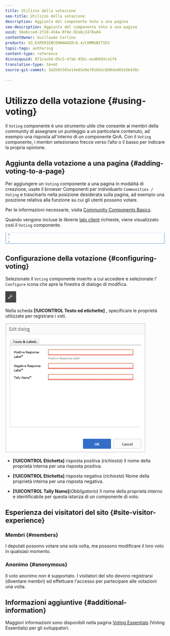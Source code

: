 ```yaml
---
title: Utilizzo della votazione
seo-title: Utilizzo della votazione
description: Aggiunta del componente Voto a una pagina
seo-description: Aggiunta del componente Voto a una pagina
uuid: 56e6cced-2f2d-434a-8fde-92a6c2478a04
contentOwner: Guillaume Carlino
products: SG_EXPERIENCEMANAGER/6.4/COMMUNITIES
topic-tags: authoring
content-type: reference
discoiquuid: 071cac6d-05c5-47ab-85bc-ead6693ca1f4
translation-type: tm+mt
source-git-commit: 3d2b91565e14e85e9e701663c8d0ded03e5b430c

---
```



# Utilizzo della votazione {#using-voting}

Il `Voting` componente è uno strumento utile che consente ai membri della community di assegnare un punteggio a un particolare contenuto, ad esempio una risposta all&#39;interno di un componente QnA. Con il `Voting` componente, i membri selezionano frecce verso l’alto o il basso per indicare la propria opinione.

## Aggiunta della votazione a una pagina {#adding-voting-to-a-page}

Per aggiungere un `Voting` componente a una pagina in modalità di creazione, usate il browser Componenti per individuarlo `Communities / Voting` e trascinarlo nella posizione desiderata sulla pagina, ad esempio una posizione relativa alla funzione su cui gli utenti possono votare.

Per le informazioni necessarie, visita [Community Components Basics](basics.md).

Quando vengono incluse le librerie [lato client](essentials-voting.md#essentials-for-client-side) richieste, viene visualizzato così il `Voting` componente.

![chlimage_1-307](assets/chlimage_1-307.png)

## Configurazione della votazione {#configuring-voting}

Selezionate il `Voting` componente inserito a cui accedere e selezionate l’ `Configure` icona che apre la finestra di dialogo di modifica.

![chlimage_1-308](assets/chlimage_1-308.png)

Nella scheda **[!UICONTROL Testo ed etichette]** , specificare le proprietà utilizzate per registrare i voti.

![chlimage_1-309](assets/chlimage_1-309.png)

* **[!UICONTROL Etichetta]** risposta positiva (*richiesta*) Il nome della proprietà interna per una risposta positiva.

* **[!UICONTROL Etichetta]** risposta negativa (*richiesta*) Nome della proprietà interna per una risposta negativa.

* **[!UICONTROL Tally Name]**(*Obbligatorio*) Il nome della proprietà interno e identificabile per questa istanza di un componente di voto.

## Esperienza dei visitatori del sito {#site-visitor-experience}

### Membri {#members}

I deputati possono votare una sola volta, ma possono modificare il loro voto in qualsiasi momento.

### Anonimo {#anonymous}

Il voto anonimo non è supportato. I visitatori del sito devono registrarsi (diventare membri) ed effettuare l&#39;accesso per partecipare alle votazioni una volta.

## Informazioni aggiuntive {#additional-information}

Maggiori informazioni sono disponibili nella pagina [Voting Essentials](essentials-voting.md) (Voting Essentials) per gli sviluppatori.
